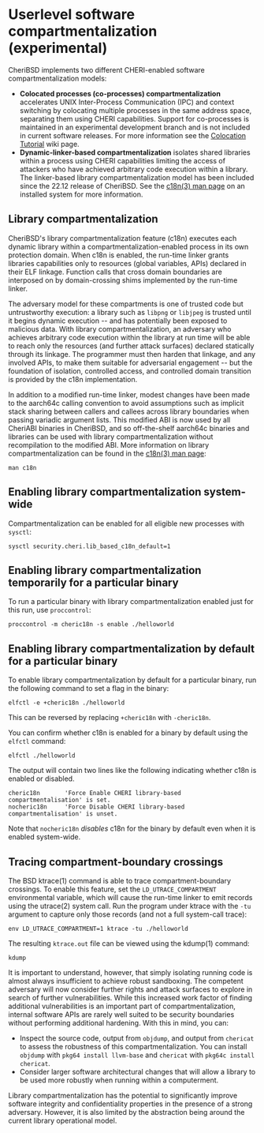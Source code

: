 # Userlevel software compartmentalization (experimental)

CheriBSD implements two different
CHERI-enabled software compartmentalization models:

- **Colocated processes (co-processes) compartmentalization** accelerates
  UNIX Inter-Process Communication (IPC) and context switching by colocating
  multiple processes in the same address space, separating them using CHERI
  capabilities.  Support for co-processes is maintained in an experimental
  development branch and is not included in current software releases.
  For more information see the [Colocation Tutorial](https://github.com/CTSRD-CHERI/cheripedia/wiki/Colocation-Tutorial)
  wiki page.
- **Dynamic-linker-based compartmentalization** isolates shared libraries
  within a process using CHERI capabilities limiting the access of attackers
  who have achieved arbitrary code execution within a library.
  The linker-based library compartmentalization model has been included since
  the 22.12 release of CheriBSD.
  See the [c18n(3) man
  page](https://man.cheribsd.org/cgi-bin/man.cgi/releng-24.05/c18n)
  on an installed system for more information.

## Library compartmentalization

CheriBSD's library compartmentalization feature (c18n) executes each dynamic
library within a compartmentalization-enabled process in its own protection
domain.
When c18n is enabled, the run-time linker grants libraries capabilities only to
resources (global variables, APIs) declared in their ELF linkage. Function
calls that cross domain boundaries are interposed on by domain-crossing shims
implemented by the run-time linker.

The adversary model for these compartments is one of trusted code but
untrustworthy execution: a library such as `libpng` or `libjpeg` is trusted
until it begins dynamic execution -- and has potentially been exposed to
malicious data.
With library compartmentalization, an adversary who achieves arbitrary code
execution within the library at run time will be able to reach only the
resources (and further attack surfaces) declared statically through its
linkage.
The programmer must then harden that linkage, and any involved APIs, to make
them suitable for adversarial engagement -- but the foundation of isolation,
controlled access, and controlled domain transition is provided by the c18n
implementation.

In addition to a modified run-time linker, modest changes have been made to
the aarch64c calling convention to avoid assumptions such as implicit stack
sharing between callers and callees across library boundaries when passing
variadic argument lists.
This modified ABI is now used by all CheriABI binaries in CheriBSD, and so
off-the-shelf aarch64c binaries and libraries can be used with library
compartmentalization without recompilation to the modified ABI.
More information on library compartmentalization can be found in the
[c18n(3) man
page](https://man.cheribsd.org/cgi-bin/man.cgi/releng-24.05/c18n):

```
man c18n
```

## Enabling library compartmentalization system-wide

Compartmentalization can be enabled for all eligible new processes with
`sysctl`:

```
sysctl security.cheri.lib_based_c18n_default=1
```

## Enabling library compartmentalization temporarily for a particular binary

To run a particular binary with library compartmentalization enabled just for
this run, use `proccontrol`:

`proccontrol -m cheric18n -s enable ./helloworld`

## Enabling library compartmentalization by default for a particular binary

To enable library compartmentalization by default for a particular binary, run
the following command to set a flag in the binary:

```
elfctl -e +cheric18n ./helloworld
```

This can be reversed by replacing `+cheric18n` with `-cheric18n`.

You can confirm whether c18n is enabled for a binary by default using the
`elfctl` command:

```
elfctl ./helloworld
```

The output will contain two lines like the following indicating whether c18n is
enabled or disabled.

```
cheric18n       'Force Enable CHERI library-based compartmentalisation' is set.
nocheric18n     'Force Disable CHERI library-based compartmentalisation' is unset.
```

Note that `nocheric18n` _disables_ c18n for the binary by default even when it
is enabled system-wide.

## Tracing compartment-boundary crossings

The BSD ktrace(1) command is able to trace compartment-boundary crossings. To
enable this feature, set the `LD_UTRACE_COMPARTMENT` environmental variable,
which will cause the run-time linker to emit records using the utrace(2) system
call.
Run the program under ktrace with the `-tu` argument to capture only those
records (and not a full system-call trace):

```
env LD_UTRACE_COMPARTMENT=1 ktrace -tu ./helloworld
```

The resulting `ktrace.out` file can be viewed using the kdump(1) command:

```
kdump
```

It is important to understand, however, that simply isolating running code is
almost always insufficient to achieve robust sandboxing.
The competent adversary will now consider further rights and attack surfaces
to explore in search of further vulnerabilities.
While this increased work factor of finding additional vulnerabilities is an
important part of compartmentalization, internal software APIs are rarely well
suited to be security boundaries without performing additional hardening.
With this in mind, you can:

 * Inspect the source code, output from `objdump`, and output from
   `chericat` to assess the robustness of this compartmentalization.
   You can install `objdump` with `pkg64 install llvm-base` and `chericat` with `pkg64c install chericat`.
 * Consider larger software architectural changes that will allow a library
   to be used more robustly when running within a computerment.

Library compartmentalization has the potential to significantly improve
software integrity and confidentiality properties in the presence of a strong
adversary.
However, it is also limited by the abstraction being around the current
library operational model.
